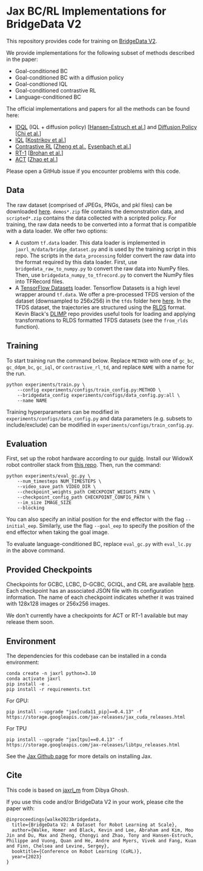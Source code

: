 # Jax BC/RL Implementations for BridgeData V2

This repository provides code for training on [BridgeData V2](https://rail-berkeley.github.io/bridgedata/).

We provide implementations for the following subset of methods described in the paper:

- Goal-conditioned BC
- Goal-conditioned BC with a diffusion policy 
- Goal-condtioned IQL
- Goal-conditioned contrastive RL 
- Language-conditioned BC

The official implementations and papers for all the methods can be found here:
- [IDQL](https://github.com/philippe-eecs/IDQL) (IQL + diffusion policy) [[Hansen-Estruch et al.](https://github.com/philippe-eecs/IDQL)] and [Diffusion Policy](https://diffusion-policy.cs.columbia.edu/) [[Chi et al.](https://diffusion-policy.cs.columbia.edu/)]
- [IQL](https://github.com/ikostrikov/implicit_q_learning) [[Kostrikov et al.](https://arxiv.org/abs/2110.06169)]
- [Contrastive RL](https://chongyi-zheng.github.io/stable_contrastive_rl/) [[Zheng et al.](https://arxiv.org/abs/2306.03346), [Eysenbach et al.](https://arxiv.org/abs/2206.07568)]
- [RT-1](https://github.com/google-research/robotics_transformer) [[Brohan et al.](https://arxiv.org/abs/2212.06817)]
- [ACT](https://github.com/tonyzhaozh/act) [[Zhao et al.](https://arxiv.org/abs/2304.13705)]

Please open a GitHub issue if you encounter problems with this code. 

## Data 
The raw dataset (comprised of JPEGs, PNGs, and pkl files) can be downloaded [here](https://rail.eecs.berkeley.edu/datasets/bridge_release/data/). `demos*.zip` file contains the demonstration data, and `scripted*.zip` contains the data collected with a scripted policy. For training, the raw data needs to be converted into a format that is compatible with a data loader. We offer two options:

- A custom `tf.data` loader. This data loader is implemented in `jaxrl_m/data/bridge_dataset.py` and is used by the training script in this repo. The scripts in the `data_processing` folder convert the raw data into the format required by this data loader. First, use `bridgedata_raw_to_numpy.py` to convert the raw data into NumPy files. Then, use `bridgedata_numpy_to_tfrecord.py` to convert the NumPy files into TFRecord files. 
- A [TensorFlow Datasets](https://www.tensorflow.org/datasets/catalog/overview) loader. Tensorflow Datasets is a high level wrapper around `tf.data`. We offer a pre-processed TFDS version of the dataset (downsampled to 256x256) in the `tfds` folder here [here](https://rail.eecs.berkeley.edu/datasets/bridge_release/data/). In the TFDS dataset, the trajectories are structured using the [RLDS](https://github.com/google-research/rlds) format. Kevin Black's [DLIMP](https://github.com/kvablack/dlimp) repo provides useful tools for loading and applying transformations to RLDS formatted TFDS datasets (see the `from_rlds` function).

## Training

To start training run the command below. Replace `METHOD` with one of `gc_bc`, `gc_ddpm_bc`, `gc_iql`, or `contrastive_rl_td`, and replace `NAME` with a name for the run. 

```
python experiments/train.py \
    --config experiments/configs/train_config.py:METHOD \
    --bridgedata_config experiments/configs/data_config.py:all \
    --name NAME
```

Training hyperparameters can be modified in `experiments/configs/data_config.py` and data parameters (e.g. subsets to include/exclude) can be modified in `experiments/configs/train_config.py`. 

## Evaluation

First, set up the robot hardware according to our [guide](https://docs.google.com/document/d/1si-6cTElTWTgflwcZRPfgHU7-UwfCUkEztkH3ge5CGc/edit?usp=sharing). Install our WidowX robot controller stack from [this repo](https://github.com/rail-berkeley/bridge_data_robot). Then, run the command:

```
python experiments/eval_gc.py \
    --num_timesteps NUM_TIMESTEPS \
    --video_save_path VIDEO_DIR \
    --checkpoint_weights_path CHECKPOINT_WEIGHTS_PATH \
    --checkpoint_config_path CHECKPOINT_CONFIG_PATH \
    --im_size IMAGE_SIZE
    --blocking
```

You can also specify an initial position for the end effector with the flag `--initial_eep`. Similarly, use the flag `--goal_eep` to specify the position of the end effector when taking the goal image.

To evaluate language-conditioned BC, replace `eval_gc.py` with `eval_lc.py` in the above command.

## Provided Checkpoints

Checkpoints for GCBC, LCBC, D-GCBC, GCIQL, and CRL are available [here](https://rail.eecs.berkeley.edu/datasets/bridge_release/checkpoints/). Each checkpoint has an associated JSON file with its configuration information. The name of each checkpoint indicates whether it was trained with 128x128 images or 256x256 images.

We don't currently have a checkpoints for ACT or RT-1 available but may release them soon. 

## Environment

The dependencies for this codebase can be installed in a conda environment:

```
conda create -n jaxrl python=3.10
conda activate jaxrl
pip install -e . 
pip install -r requirements.txt
```
For GPU:
```
pip install --upgrade "jax[cuda11_pip]==0.4.13" -f https://storage.googleapis.com/jax-releases/jax_cuda_releases.html
```

For TPU
```
pip install --upgrade "jax[tpu]==0.4.13" -f https://storage.googleapis.com/jax-releases/libtpu_releases.html
```
See the [Jax Github page](https://github.com/google/jax) for more details on installing Jax. 

## Cite

This code is based on [jaxrl_m](https://github.com/dibyaghosh/jaxrl_m) from Dibya Ghosh.

If you use this code and/or BridgeData V2 in your work, please cite the paper with:

```
@inproceedings{walke2023bridgedata,
  title={BridgeData V2: A Dataset for Robot Learning at Scale},
  author={Walke, Homer and Black, Kevin and Lee, Abraham and Kim, Moo Jin and Du, Max and Zheng, Chongyi and Zhao, Tony and Hansen-Estruch, Philippe and Vuong, Quan and He, Andre and Myers, Vivek and Fang, Kuan and Finn, Chelsea and Levine, Sergey},
  booktitle={Conference on Robot Learning (CoRL)},
  year={2023}
}
```
